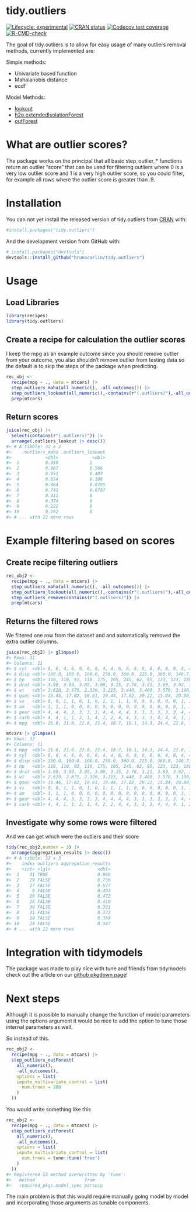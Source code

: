 
<!-- README.md is generated from README.Rmd. Please edit that file -->

# tidy.outliers

<!-- badges: start -->

[![Lifecycle:
experimental](https://img.shields.io/badge/lifecycle-experimental-orange.svg)](https://www.tidyverse.org/lifecycle/#experimental)
[![CRAN
status](https://www.r-pkg.org/badges/version/tidy.outliers)](https://CRAN.R-project.org/package=tidy.outliers)
[![Codecov test
coverage](https://codecov.io/gh/brunocarlin/tidy.outliers/branch/main/graph/badge.svg)](https://codecov.io/gh/brunocarlin/tidy.outliers?branch=master)
[![R-CMD-check](https://github.com/brunocarlin/tidy.outliers/workflows/R-CMD-check/badge.svg)](https://github.com/brunocarlin/tidy.outliers/actions)

<!-- badges: end -->

The goal of tidy.outliers is to allow for easy usage of many outliers
removal methods, currently implemented are:

Simple methods:

-   Univariate based function
-   Mahalanobis distance
-   ecdf

Model Methods:

-   [lookout](https://github.com/Sevvandi/lookout)
-   [h2o.extendedIsolationForest](https://docs.h2o.ai/h2o/latest-stable/h2o-docs/data-science/eif.html)
-   [outForest](https://github.com/mayer79/outForest)

# What are outlier scores?

The package works on the principal that all basic step_outlier\_\*
functions return an outlier “score” that can be used for filtering
outliers where 0 is a very low outlier score and 1 is a very high
outlier score, so you could filter, for example all rows where the
outlier score is greater than .9.

# Installation

You can not yet install the released version of tidy.outliers from
[CRAN](https://CRAN.R-project.org) with:

``` r
#install.packages("tidy.outliers")
```

And the development version from GitHub with:

``` r
# install.packages("devtools")
devtools::install_github("brunocarlin/tidy.outliers")
```

# Usage

## Load Libraries

``` r
library(recipes)
library(tidy.outliers)
```

## Create a recipe for calculation the outlier scores

I keep the mpg as an example outcome since you should remove outlier
from your outcome, you also shouldn’t remove outlier from testing data
so the default is to skip the steps of the package when predicting.

``` r
rec_obj <-
  recipe(mpg ~ ., data = mtcars) |>
  step_outliers_maha(all_numeric(), -all_outcomes()) |>
  step_outliers_lookout(all_numeric(),-contains(r"(.outliers)"),-all_outcomes()) |> 
  prep(mtcars)
```

## Return scores

``` r
juice(rec_obj) |> 
  select(contains(r"(.outliers)")) |> 
  arrange(.outliers_lookout |> desc())
#> # A tibble: 32 x 2
#>    .outliers_maha .outliers_lookout
#>             <dbl>             <dbl>
#>  1          0.959            1     
#>  2          0.967            0.506 
#>  3          0.951            0.403 
#>  4          0.654            0.108 
#>  5          0.864            0.0795
#>  6          0.741            0.0787
#>  7          0.411            0     
#>  8          0.374            0     
#>  9          0.222            0     
#> 10          0.192            0     
#> # ... with 22 more rows
```

# Example filtering based on scores

## Create recipe filtering outliers

``` r
rec_obj2 <-
  recipe(mpg ~ ., data = mtcars) |>
  step_outliers_maha(all_numeric(), -all_outcomes()) |>
  step_outliers_lookout(all_numeric(),-contains(r"(.outliers)"),-all_outcomes()) |> 
  step_outliers_remove(contains(r"(.outliers)")) |> 
  prep(mtcars)
```

## Returns the filtered rows

We filtered one row from the dataset and and automatically removed the
extra outlier columns.

``` r
juice(rec_obj2) |> glimpse()
#> Rows: 31
#> Columns: 11
#> $ cyl  <dbl> 6, 6, 4, 6, 8, 6, 8, 4, 4, 6, 6, 8, 8, 8, 8, 8, 8, 4, 4, 4, 4, 8,~
#> $ disp <dbl> 160.0, 160.0, 108.0, 258.0, 360.0, 225.0, 360.0, 146.7, 140.8, 16~
#> $ hp   <dbl> 110, 110, 93, 110, 175, 105, 245, 62, 95, 123, 123, 180, 180, 180~
#> $ drat <dbl> 3.90, 3.90, 3.85, 3.08, 3.15, 2.76, 3.21, 3.69, 3.92, 3.92, 3.92,~
#> $ wt   <dbl> 2.620, 2.875, 2.320, 3.215, 3.440, 3.460, 3.570, 3.190, 3.150, 3.~
#> $ qsec <dbl> 16.46, 17.02, 18.61, 19.44, 17.02, 20.22, 15.84, 20.00, 22.90, 18~
#> $ vs   <dbl> 0, 0, 1, 1, 0, 1, 0, 1, 1, 1, 1, 0, 0, 0, 0, 0, 0, 1, 1, 1, 1, 0,~
#> $ am   <dbl> 1, 1, 1, 0, 0, 0, 0, 0, 0, 0, 0, 0, 0, 0, 0, 0, 0, 1, 1, 1, 0, 0,~
#> $ gear <dbl> 4, 4, 4, 3, 3, 3, 3, 4, 4, 4, 4, 3, 3, 3, 3, 3, 3, 4, 4, 4, 3, 3,~
#> $ carb <dbl> 4, 4, 1, 1, 2, 1, 4, 2, 2, 4, 4, 3, 3, 3, 4, 4, 4, 1, 2, 1, 1, 2,~
#> $ mpg  <dbl> 21.0, 21.0, 22.8, 21.4, 18.7, 18.1, 14.3, 24.4, 22.8, 19.2, 17.8,~
```

``` r
mtcars |> glimpse()
#> Rows: 32
#> Columns: 11
#> $ mpg  <dbl> 21.0, 21.0, 22.8, 21.4, 18.7, 18.1, 14.3, 24.4, 22.8, 19.2, 17.8,~
#> $ cyl  <dbl> 6, 6, 4, 6, 8, 6, 8, 4, 4, 6, 6, 8, 8, 8, 8, 8, 8, 4, 4, 4, 4, 8,~
#> $ disp <dbl> 160.0, 160.0, 108.0, 258.0, 360.0, 225.0, 360.0, 146.7, 140.8, 16~
#> $ hp   <dbl> 110, 110, 93, 110, 175, 105, 245, 62, 95, 123, 123, 180, 180, 180~
#> $ drat <dbl> 3.90, 3.90, 3.85, 3.08, 3.15, 2.76, 3.21, 3.69, 3.92, 3.92, 3.92,~
#> $ wt   <dbl> 2.620, 2.875, 2.320, 3.215, 3.440, 3.460, 3.570, 3.190, 3.150, 3.~
#> $ qsec <dbl> 16.46, 17.02, 18.61, 19.44, 17.02, 20.22, 15.84, 20.00, 22.90, 18~
#> $ vs   <dbl> 0, 0, 1, 1, 0, 1, 0, 1, 1, 1, 1, 0, 0, 0, 0, 0, 0, 1, 1, 1, 1, 0,~
#> $ am   <dbl> 1, 1, 1, 0, 0, 0, 0, 0, 0, 0, 0, 0, 0, 0, 0, 0, 0, 1, 1, 1, 0, 0,~
#> $ gear <dbl> 4, 4, 4, 3, 3, 3, 3, 4, 4, 4, 4, 3, 3, 3, 3, 3, 3, 4, 4, 4, 3, 3,~
#> $ carb <dbl> 4, 4, 1, 1, 2, 1, 4, 2, 2, 4, 4, 3, 3, 3, 4, 4, 4, 1, 2, 1, 1, 2,~
```

## Investigate why some rows were filtered

And we can get which were the outliers and their score

``` r
tidy(rec_obj2,number = 3) |> 
  arrange(aggregation_results |> desc())
#> # A tibble: 32 x 3
#>    index outliers aggregation_results
#>    <int> <lgl>                  <dbl>
#>  1    31 TRUE                   0.980
#>  2    29 FALSE                  0.736
#>  3    27 FALSE                  0.677
#>  4     9 FALSE                  0.493
#>  5    19 FALSE                  0.472
#>  6    28 FALSE                  0.410
#>  7    30 FALSE                  0.381
#>  8    21 FALSE                  0.372
#>  9    10 FALSE                  0.369
#> 10    24 FALSE                  0.347
#> # ... with 22 more rows
```

# Integration with tidymodels

The package was made to play nice with tune and friends from tidymodels
check out the article on our [github pkgdown
page](https://brunocarlin.github.io/tidy.outliers/articles/integration_tidymodels.html)!

# Next steps

Although it is possible to manually change the function of model
parameters using the options argument it would be nice to add the option
to tune those internal parameters as well.

So instead of this.

``` r
rec_obj2 <-
  recipe(mpg ~ ., data = mtcars) |> 
  step_outliers_outForest(
    all_numeric(),
    -all_outcomes(),
    options = list(
    impute_multivariate_control = list(
      num.trees = 200
    )
  ))
```

You would write something like this

``` r
rec_obj2 <-
  recipe(mpg ~ ., data = mtcars) |> 
  step_outliers_outForest(
    all_numeric(),
    -all_outcomes(),
    options = list(
    impute_multivariate_control = list(
      num.trees = tune::tune('tree')
    )
  ))
#> Registered S3 method overwritten by 'tune':
#>   method                   from   
#>   required_pkgs.model_spec parsnip
```

The main problem is that this would require manually going model by
model and incorporating those arguments as tunable components.
